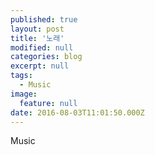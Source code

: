 ```yaml
---
published: true
layout: post
title: '노래'
modified: null
categories: blog
excerpt: null
tags:
  - Music
image:
  feature: null
date: 2016-08-03T11:01:50.000Z
---
```


Music
